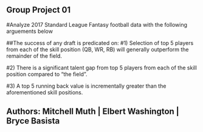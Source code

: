 ## __Group Project 01__

#Analyze 2017 Standard League Fantasy football data with the following arguements below

##The success of any draft is predicated on:
#1) Selection of top 5 players from each of the skill position (QB, WR, RB) will generally outperform the remainder of the field.

#2) There is a significant talent gap from top 5 players from each of the skill position compared to “the field”.

#3) A top 5 running back value is incrementally greater than the aforementioned skill positions.

## __Authors__: Mitchell Muth | Elbert Washington | Bryce Basista
